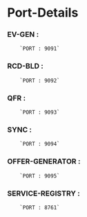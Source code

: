 # Port-Details 

### EV-GEN : 
        `PORT : 9091`

### RCD-BLD :
        `PORT : 9092`

### QFR :
        `PORT : 9093`

### SYNC :
        `PORT : 9094`

### OFFER-GENERATOR : 
        `PORT : 9095`

### SERVICE-REGISTRY :
        `PORT : 8761`

